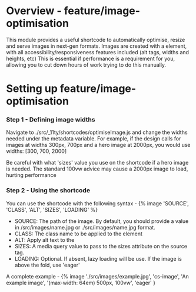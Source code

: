 # Overview - feature/image-optimisation

This module provides a useful shortcode to automatically optimise, resize and serve images in next-gen formats. Images
are created with a <picture> element, with all accessibility/responsiveness features included (alt tags, widths and
heights, etc) This is essential if performance is a requirement for you, allowing you to cut down hours of work trying
to do this manually.

<!--  -->

# Setting up feature/image-optimisation

### Step 1 - Defining image widths

Navigate to ./src/\_11ty/shortcodes/optimiseImage.js and change the widths needed under the metadata variable. For
example, if the design calls for images at widths 300px, 700px and a hero image at 2000px, you would use widths: [300,
700, 2000]

Be careful with what 'sizes' value you use on the shortcode if a hero image is needed. The standard 100vw advice may
cause a 2000px image to load, hurting performance

### Step 2 - Using the shortcode

You can use the shortcode with the following syntax - {% image 'SOURCE', 'CLASS', 'ALT', 'SIZES', 'LOADING' %}

- SOURCE: The path of the image. By default, you should provide a value in /src/images/name.jpg or ./src/images/name.jpg
  format.
- CLASS: The class name to be applied to the <picture> element
- ALT: Apply alt text to the
- SIZES: A media query value to pass to the sizes attribute on the source tag.
- LOADING: Optional. If absent, lazy loading will be use. If the image is above the fold, use 'eager'

A complete example - {% image './src/images/example.jpg', 'cs-image', 'An example image', '(max-width: 64em) 500px,
100vw', 'eager' }
